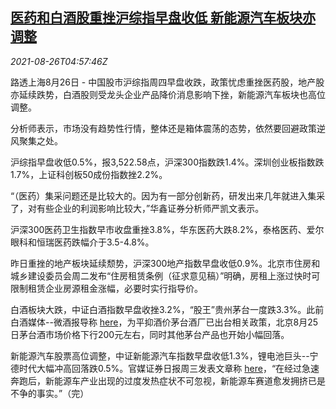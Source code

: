 <!--1629954062000-->
[医药和白酒股重挫沪综指早盘收低 新能源汽车板块亦调整](https://cn.reuters.com/article/china-stocks-morning-close-0826-idCNKBS2FR0BC)
------

<div><i>2021-08-26T04:57:46Z</i></div><p>路透上海8月26日 - 中国股市沪综指周四早盘收跌，政策忧虑重挫医药股，地产股亦延续跌势，白酒股则受龙头企业产品降价消息影响下挫，新能源汽车板块也高位调整。</p><p>分析师表示，市场没有趋势性行情，整体还是箱体震荡的态势，依然要回避政策逆风聚集之处。</p><p>沪综指早盘收低0.5%，报3,522.58点，沪深300指数跌1.4%。深圳创业板指数跌1.7%，上证科创板50成份指数挫2.2%。</p><p>“（医药）集采问题还是比较大的。因为有一部分创新药，研发出来几年就进入集采了，对有些企业的利润影响比较大，”华鑫证券分析师严凯文表示。</p><p>沪深300医药卫生指数早市收盘重挫3.8%，华东医药大跌8.2%，泰格医药、爱尔眼科和恒瑞医药跌幅介于3.5-4.8%。 </p><p>昨日重挫的地产板块延续颓势，沪深300地产指数早盘收低0.9%。北京市住房和城乡建设委员会周二发布“住房租赁条例（征求意见稿）”明确，房租上涨过快时可限制租赁企业房源租金涨幅，必要时实行指导价。</p><p>白酒板块大跌，中证白酒指数早盘收挫3.2%，“股王”贵州茅台一度跌3.3%。此前白酒媒体--微酒报导称 <a href="https://mp.weixin.qq.com/s/7qX2fjHfYVw8rAi9Z66G7g">here</a>，为平抑酒价茅台酒厂已出台相关政策，北京8月25日茅台酒市场价格下行200元左右，同时其他茅台产品也开始小幅回落。 </p><p>新能源汽车股票高位调整，中证新能源汽车指数早盘收低1.3%，锂电池巨头--宁德时代大幅冲高回落跌0.5%。官媒证券日报周三发表文章称 <a href="http://www.zqrb.cn/review/shangyepinglun/2021-08-25/A1629905874865.html">here</a>，“在经过急速奔跑后，新能源车产业出现的过度发热症状不可忽视，新能源车赛道愈发拥挤已是不争的事实。”（完） </p>
